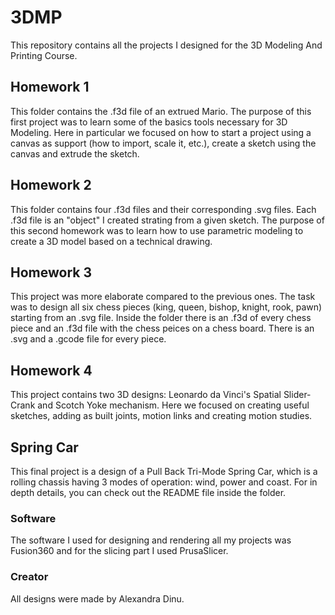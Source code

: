 # 3DMP
This repository contains all the projects I designed for the 3D Modeling And Printing Course.

## Homework 1
This folder contains the .f3d file of an extrued Mario. The purpose of this first project was to learn some of the basics tools necessary for 3D Modeling. Here in particular we focused on how to start a project using a canvas as support (how to import, scale it, etc.), create a sketch using the canvas and extrude the sketch. 
## Homework 2

This folder contains four .f3d files and their corresponding .svg files. Each .f3d file is an "object" I created strating from a given sketch. The purpose of this second homework was to learn how to use parametric modeling to create a 3D model based on a technical drawing. 

## Homework 3

This project was more elaborate compared to the previous ones. The task was to design all six chess pieces (king, queen, bishop, knight, rook, pawn) starting from an .svg file. Inside the folder there is an .f3d of every chess piece and an .f3d file with the chess peices on a chess board. There is an .svg and a .gcode file for every piece. 

## Homework 4

This project contains two 3D designs: Leonardo da Vinci's Spatial Slider-Crank and Scotch Yoke mechanism. Here we focused on creating useful sketches, adding as built joints, motion links and creating motion studies.

## Spring Car

This final project is a design of a Pull Back Tri-Mode Spring Car, which is a rolling chassis having 3 modes of operation: wind, power and coast. For in depth details, you can check out the README file inside the folder.

### Software

The software I used for designing and rendering all my projects was Fusion360 and for the slicing part I used PrusaSlicer.

### Creator

All designs were made by Alexandra Dinu.

